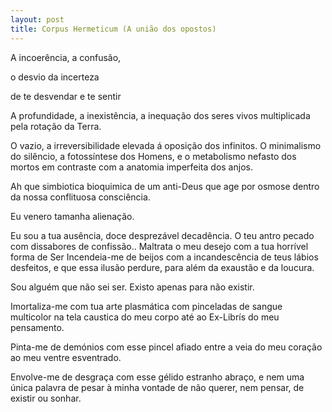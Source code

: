 ```yaml
---
layout: post
title: Corpus Hermeticum (A união dos opostos)
---
```


A incoerência, a confusão,<p>
o desvio da incerteza<p>
de te desvendar e te sentir<p>
 
A profundidade, a inexistência,
a inequação dos seres vivos
multiplicada  pela rotação da Terra.
 
O vazio,
a irreversibilidade elevada á oposição dos infinitos.
O minimalismo do silêncio,
a fotossíntese dos Homens,
e o metabolismo nefasto dos mortos
em contraste com a anatomia imperfeita dos anjos.
 
Ah que simbiotica
bioquimica de um anti-Deus que age
por osmose dentro da nossa
conflituosa consciência.
 
Eu venero tamanha alienação.
 
Eu sou a tua ausência,
doce desprezável decadência.
O teu antro pecado 
com dissabores de confissão..
Maltrata o meu desejo
com a tua horrível forma de Ser
Incendeia-me de beijos com a
incandescência de teus lábios desfeitos,
e que essa ilusão perdure,
para além da exaustão e da loucura.
 
Sou alguém que não sei ser.
Existo apenas para não existir.
 
Imortaliza-me com tua arte plasmática
com pinceladas de sangue multicolor
na tela caustica do meu corpo
até ao Ex-Librís do meu pensamento.
 
Pinta-me de demónios com esse
pincel afiado
entre a veia do meu coração
ao meu ventre esventrado.
 
Envolve-me de desgraça
com esse gélido estranho abraço,
e nem uma única palavra de pesar
à minha vontade de não querer, nem pensar, 
de existir ou sonhar.
